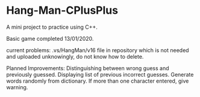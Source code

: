 # Hang-Man-CPlusPlus
A mini project to practice using C++.

Basic game completed 13/01/2020.

current problems:
  .vs/HangMan/v16 file in repository which is not needed and uploaded unknowingly, do not know how to delete.
  
Planned Improvements:
  Distinguishing between wrong guess and previously guessed.
  Displaying list of previous incorrect guesses.
  Generate words randomly from dictionary.
  If more than one character entered, give warning.
